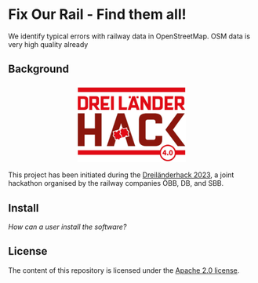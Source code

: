 # Fix Our Rail - Find them all!

We identify typical errors with railway data in OpenStreetMap. OSM data is very high quality already

## Background

<p align="center">
  <img alt="Dreiländerhack Logo" src="img/dreilaenderhack.jpg" width="220"/>
</p>

This project has been initiated during the [Dreiländerhack 2023](https://bcc.oebb.at/de/das-leisten-wir/innovationen/dreilaenderhack), a joint hackathon organised by the railway companies ÖBB, DB, and SBB.

## Install

*How can a user install the software?*

## License

<!-- If you decide for another license, please change it here, and exchange the LICENSE file -->

The content of this repository is licensed under the [Apache 2.0 license](LICENSE).

